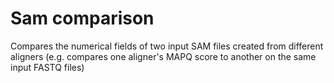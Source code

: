 # Sam comparison
Compares the numerical fields of two input SAM files created from different aligners (e.g. compares one aligner's MAPQ score to another on the same input FASTQ files)
